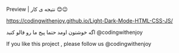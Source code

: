 Preview | نتیجه ی کار 😊😉

https://codingwithenjoy.github.io/Light-Dark-Mode-HTML-CSS-JS/

اگه خوشتون اومد حتما پیج ما رو فالو کنید @codingwithenjoy

If you like this project , please follow us @codingwithenjoy

